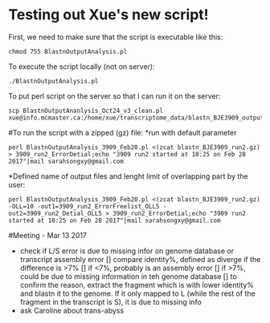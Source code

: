 # Testing out Xue's new script!

First, we need to make sure that the script is executable like this:

```
chmod 755 BlastnOutputAnalysis.pl
```

To execute the script locally (not on server):
```
./BlastnOutputAnalysis.pl
```
To put perl script on the server so that I can run it on the server:
```
scp BlastnOutputAnanlysis_Oct24_v3_clean.pl  xue@info.mcmaster.ca:/home/xue/transcriptome_data/blastn_BJE3909_output
```
#To run the script with a zipped (gz) file:
*run with default parameter
```
perl BlastnOutputAnalysis_3909_Feb20.pl <(zcat blastn_BJE3909_run2.gz) > 3909_run2_ErrorDetial;echo "3909 run2 started at 10:25 on Feb 28 2017"|mail sarahsongxy@gmail.com
```
*Defined name of output files and lenght limit of overlapping part by the user:
```
perl BlastnOutputAnalysis_3909_Feb20.pl <(zcat blastn_BJE3909_run2.gz) -OLL=10 -out1=3909_run2_ErrorFreelist_OLL5 - out2=3909_run2_Detial_OLL5 > 3909_run2_ErrorDetial;echo "3909 run2 started at 10:25 on Feb 28 2017"|mail sarahsongxy@gmail.com

```

#Meeting - Mar 13 2017
* check if L/S error is due to missing infor on genome database or transcript assembly error
[] compare identity%, defined as diverge if the difference is >7%
[] if <7%, probably is an assembly error
[] if >7%, could be due to missing information in teh genome database
[] to confirm the reason, extract the fragment which is with lower identity% and blastn it to the genome. If it only mapped to L (while the rest of the fragment in the transcript is S), it is due to missing info 
* ask Caroline about trans-abyss


